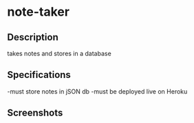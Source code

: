 # note-taker

## Description
takes notes and stores in a database

## Specifications
-must store notes in jSON db
-must be deployed live on Heroku

## Screenshots



